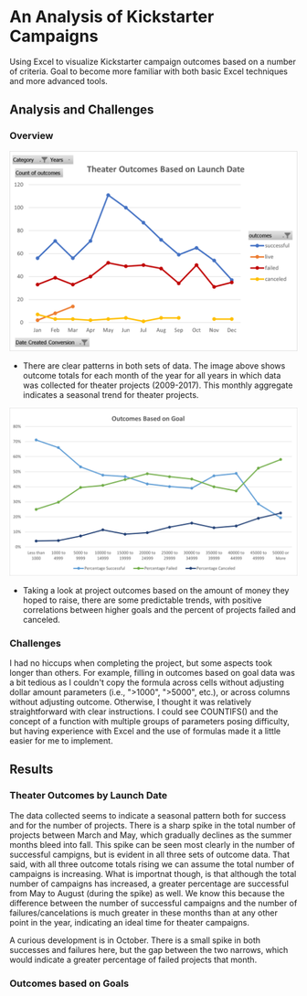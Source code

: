 # An Analysis of Kickstarter Campaigns
  Using Excel to visualize Kickstarter campaign outcomes based on a number of criteria. Goal to become more familiar with both basic Excel techniques and more advanced   tools.

## Analysis and Challenges
### Overview
  ![Theater_Outcomes_vs_Launch](./Resources/Theater_Outcomes_vs_Launch.png)
  * There are clear patterns in both sets of data. The image above shows outcome totals for each month of the year for all years in which data was collected for theater projects (2009-2017). This monthly aggregate indicates a seasonal trend for theater projects.


  ![Outcomes_vs_Goals](./Resources/Outcomes_vs_Goals.png)
  * Taking a look at project outcomes based on the amount of money they hoped to raise, there are some predictable trends, with positive correlations between higher goals and the percent of projects failed and canceled. 


### Challenges
  I had no hiccups when completing the project, but some aspects took longer than others. For example, filling in outcomes based on goal data was a bit tedious as I couldn't copy the formula across cells without adjusting dollar amount parameters (i.e., ">1000", ">5000", etc.), or across columns without adjusting outcome. Otherwise, I thought it was relatively straightforward with clear instructions. I could see COUNTIFS() and the concept of a function with multiple groups of parameters posing difficulty, but having experience with Excel and the use of formulas made it a little easier for me to implement.
  
  
## Results
### Theater Outcomes by Launch Date
  The data collected seems to indicate a seasonal pattern both for success and for the number of projects. There is a sharp spike in the total number of projects between March and May, which gradually declines as the summer months bleed into fall. This spike can be seen most clearly in the number of successful campigns, but is evident in all three sets of outcome data. That said, with all three outcome totals rising we can assume the total number of campaigns is increasing. What is importnat though, is that although the total number of campaigns has increased, a greater percentage are successful from May to August (during the spike) as well. We know this because the difference between the number of successful campaigns and the number of failures/cancelations is much greater in these months than at any other point in the year, indicating an ideal time for theater campaigns.
  
  A curious development is in October. There is a small spike in both successes and failures here, but the gap between the two narrows, which would indicate a greater percentage of failed projects that month.
  
### Outcomes based on Goals
  
